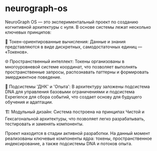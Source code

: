# neurograph-os


NeuroGraph OS — это экспериментальный проект по созданию когнитивной архитектуры с нуля. В основе системы лежат несколько ключевых принципов:

🧠 Токен-ориентированные вычисления: Данные и знания представляются в виде дискретных, самодостаточных единиц — «Токенов».

🌐 Пространственный интеллект: Токены организованы в многоуровневой системе координат, что позволяет выполнять пространственные запросы, распознавать паттерны и формировать эмерджентное поведение.

🧬 Подсистемы 'ДНК' и 'Опыта': В архитектуру заложены подсистема DNA для управления базовыми ограничениями и подсистема Experience для сбора событий, что создает основу для будущего обучения и адаптации.

🏗️ Модульный дизайн: Система построена на принципах Чистой и Гексагональной архитектуры, что позволяет легко разрабатывать, тестировать и заменять компоненты.

Проект находится в стадии активной разработки. На данный момент реализованы ключевые компоненты ядра: токены, пространственное индексирование, а также подсистемы DNA и потоков опыта.
